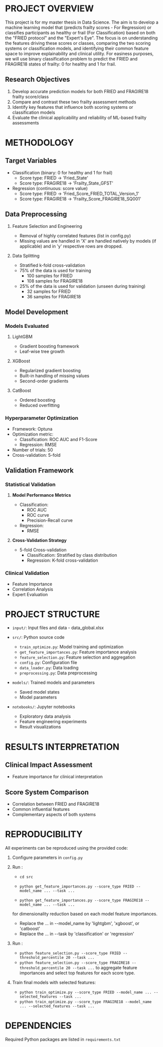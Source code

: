 # PROJECT OVERVIEW
This project is for my master thesis in Data Science. The aim is to develop a machine learning model that (predicts frailty scores - For Regression) or classifies participants as healthy or frail (For Classification) based on both the "FRIED protocol" and the "Expert's Eye". 
The focus is on understanding the features driving these scores or classes, comparing the two scoring systems or classification models, and identifying their common feature space to improve explainability and clinical utility.
For easiness purposes, we will use binary classification problem to predict the FRIED and FRAGIRE18 states of frailty: 0 for healthy and 1 for frail. 

## Research Objectives
1. Develop accurate prediction models for both FRIED and FRAGIRE18 frailty score/class
2. Compare and contrast these two frailty assessment methods
3. Identify key features that influence both scoring systems or classification models
4. Evaluate the clinical applicability and reliability of ML-based frailty assessments

# METHODOLOGY

## Target Variables
- Classification (binary: 0 for healthy and 1 for frail)
   - Score type: FRIED -> 'Fried_State'
   - Score type: FRAGIRE18 -> 'Frailty_State_GFST'
- Regression (continuous: score value)
   - Score type: FRIED -> 'Fried_Score_FRIED_TOTAL_Version_1'
   - Score type: FRAGIRE18 -> 'Frailty_Score_FRAGIRE18_SQ001'

## Data Preprocessing
1. Feature Selection and Engineering
   - Removal of highly correlated features (list in config.py)
   - Missing values are handled in 'X' are handled natively by models (if applicable) and in 'y' respective rows are dropped.


2. Data Splitting
   - Stratified k-fold cross-validation
   - 75% of the data is used for training
      - 100 samples for FRIED
      - 108 samples for FRAGIRE18
   - 25% of the data is used for validation (unseen during training)
      - 32 samples for FRIED
      - 36 samples for FRAGIRE18

## Model Development

### Models Evaluated
1. LightGBM
   - Gradient boosting framework
   - Leaf-wise tree growth

2. XGBoost
   - Regularized gradient boosting
   - Built-in handling of missing values
   - Second-order gradients

3. CatBoost
   - Ordered boosting
   - Reduced overfitting

### Hyperparameter Optimization
- Framework: Optuna
- Optimization metric: 
   - Classification: ROC AUC and F1-Score
   - Regression: RMSE
- Number of trials: 50
- Cross-validation: 5-fold

## Validation Framework

### Statistical Validation

1. **Model Performance Metrics**
   - Classification:
     - ROC AUC
     - ROC curve
     - Precision-Recall curve
   - Regression:
     - RMSE

2. **Cross-Validation Strategy**
   - 5-fold Cross-validation
      - Classification: Stratified by class distribution
      - Regression: K-fold cross-validation

### Clinical Validation
 - Feature Importance
 - Correlation Analysis
 - Expert Evaluation

# PROJECT STRUCTURE
- `input/`: Input files and data
      - data_global.xlsx

- `src/`: Python source code
  - `train_optimize.py`: Model training and optimization
  - `get_feature_importances.py`: Feature importance analysis
  - `feature_selection.py`: Feature selection and aggregation
  - `config.py`: Configuration file
  - `data_loader.py`: Data loading
  - `preprocessing.py`: Data preprocessing

- `models/`: Trained models and parameters
  - Saved model states
  - Model parameters

- `notebooks/`: Jupyter notebooks
  - Exploratory data analysis
  - Feature engineering experiments
  - Result visualizations

# RESULTS INTERPRETATION

## Clinical Impact Assessment
- Feature importance for clinical interpretation

## Score System Comparison
- Correlation between FRIED and FRAGIRE18
- Common influential features
- Complementary aspects of both systems

# REPRODUCIBILITY
All experiments can be reproduced using the provided code:
1. Configure parameters in `config.py`
2. Run :
      - `cd src`
      - `python get_feature_importances.py --score_type FRIED --model_name ... --task ...`

      - `python get_feature_importances.py --score_type FRAGIRE18 --model_name ... --task ...`

   for dimensionality reduction based on each model feature importances.
      - Replace the ... in --model_name by 'lightgbm', 'xgboost', or 'catboost'
      - Replace the ... in --task by 'classification' or 'regression'

3. Run :
      - `python feature_selection.py --score_type FRIED --threshold_percentile 20 --task ...`
      - `python feature_selection.py --score_type FRAGIRE18 --threshold_percentile 20 --task ...`
   to aggregate feature importances and select top features for each score type.

4. Train final models with selected features:
      - `python train_optimize.py --score_type FRIED --model_name ... --selected_features --task ...`
      - `python train_optimize.py --score_type FRAGIRE18 --model_name ... --selected_features --task ...`

# DEPENDENCIES
Required Python packages are listed in `requirements.txt`